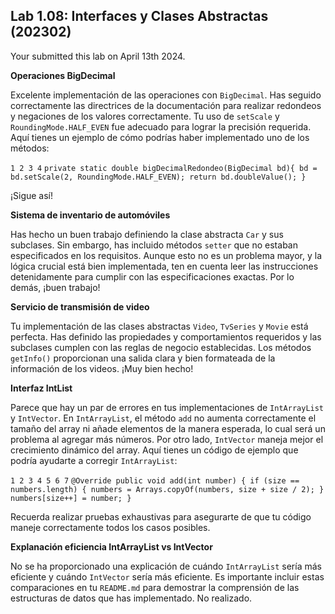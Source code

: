 ## Lab 1.08: Interfaces y Clases Abstractas (202302)

Your submitted this lab on  April 13th 2024.

**Operaciones BigDecimal**

Excelente implementación de las operaciones con  `BigDecimal`. Has seguido correctamente las directrices de la documentación para realizar redondeos y negaciones de los valores correctamente. Tu uso de  `setScale`  y  `RoundingMode.HALF_EVEN`  fue adecuado para lograr la precisión requerida. Aquí tienes un ejemplo de cómo podrías haber implementado uno de los métodos:

`1 2 3 4` `private static double bigDecimalRedondeo(BigDecimal bd){
    bd = bd.setScale(2, RoundingMode.HALF_EVEN);
    return bd.doubleValue();
}`

¡Sigue así!


**Sistema de inventario de automóviles**

Has hecho un buen trabajo definiendo la clase abstracta  `Car`  y sus subclases. Sin embargo, has incluido métodos  `setter`  que no estaban especificados en los requisitos. Aunque esto no es un problema mayor, y la lógica crucial está bien implementada, ten en cuenta leer las instrucciones detenidamente para cumplir con las especificaciones exactas. Por lo demás, ¡buen trabajo!


**Servicio de transmisión de video**

Tu implementación de las clases abstractas  `Video`,  `TvSeries`  y  `Movie`  está perfecta. Has definido las propiedades y comportamientos requeridos y las subclases cumplen con las reglas de negocio establecidas. Los métodos  `getInfo()`  proporcionan una salida clara y bien formateada de la información de los videos. ¡Muy bien hecho!


**Interfaz IntList**

Parece que hay un par de errores en tus implementaciones de  `IntArrayList`  y  `IntVector`. En  `IntArrayList`, el método  `add`  no aumenta correctamente el tamaño del array ni añade elementos de la manera esperada, lo cual será un problema al agregar más números. Por otro lado,  `IntVector`  maneja mejor el crecimiento dinámico del array. Aquí tienes un código de ejemplo que podría ayudarte a corregir  `IntArrayList`:

`1 2 3 4 5 6 7` `@Override
public void add(int number) {
    if (size == numbers.length) {
        numbers = Arrays.copyOf(numbers, size + size / 2);
    }
    numbers[size++] = number;
}`

Recuerda realizar pruebas exhaustivas para asegurarte de que tu código maneje correctamente todos los casos posibles.

**Explanación eficiencia IntArrayList vs IntVector**

No se ha proporcionado una explicación de cuándo  `IntArrayList`  sería más eficiente y cuándo  `IntVector`  sería más eficiente. Es importante incluir estas comparaciones en tu  `README.md`  para demostrar la comprensión de las estructuras de datos que has implementado. No realizado.